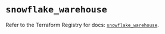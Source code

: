 # `snowflake_warehouse`

Refer to the Terraform Registry for docs: [`snowflake_warehouse`](https://registry.terraform.io/providers/snowflake-labs/snowflake/0.95.0/docs/resources/warehouse).
